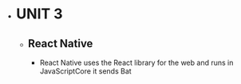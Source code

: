- # UNIT 3
	- ## React Native
		- React Native uses the React library for the web and runs in JavaScriptCore
		  it sends Bat